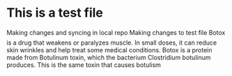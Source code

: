 # This is a test file
Making changes and syncing in local repo
Making changes to test file 
Botox is a drug that weakens or paralyzes muscle. In small doses, it can reduce skin wrinkles and help treat some medical conditions. Botox is a protein made from Botulinum toxin, which the bacterium Clostridium botulinum produces. This is the same toxin that causes botulism
